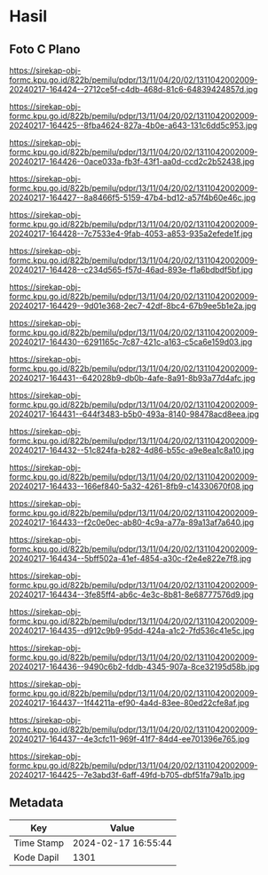 # Hasil

## Foto C Plano

https://sirekap-obj-formc.kpu.go.id/822b/pemilu/pdpr/13/11/04/20/02/1311042002009-20240217-164424--2712ce5f-c4db-468d-81c6-64839424857d.jpg

https://sirekap-obj-formc.kpu.go.id/822b/pemilu/pdpr/13/11/04/20/02/1311042002009-20240217-164425--8fba4624-827a-4b0e-a643-131c6dd5c953.jpg

https://sirekap-obj-formc.kpu.go.id/822b/pemilu/pdpr/13/11/04/20/02/1311042002009-20240217-164426--0ace033a-fb3f-43f1-aa0d-ccd2c2b52438.jpg

https://sirekap-obj-formc.kpu.go.id/822b/pemilu/pdpr/13/11/04/20/02/1311042002009-20240217-164427--8a8466f5-5159-47b4-bd12-a57f4b60e46c.jpg

https://sirekap-obj-formc.kpu.go.id/822b/pemilu/pdpr/13/11/04/20/02/1311042002009-20240217-164428--7c7533e4-9fab-4053-a853-935a2efede1f.jpg

https://sirekap-obj-formc.kpu.go.id/822b/pemilu/pdpr/13/11/04/20/02/1311042002009-20240217-164428--c234d565-f57d-46ad-893e-f1a6bdbdf5bf.jpg

https://sirekap-obj-formc.kpu.go.id/822b/pemilu/pdpr/13/11/04/20/02/1311042002009-20240217-164429--9d01e368-2ec7-42df-8bc4-67b9ee5b1e2a.jpg

https://sirekap-obj-formc.kpu.go.id/822b/pemilu/pdpr/13/11/04/20/02/1311042002009-20240217-164430--6291165c-7c87-421c-a163-c5ca6e159d03.jpg

https://sirekap-obj-formc.kpu.go.id/822b/pemilu/pdpr/13/11/04/20/02/1311042002009-20240217-164431--642028b9-db0b-4afe-8a91-8b93a77d4afc.jpg

https://sirekap-obj-formc.kpu.go.id/822b/pemilu/pdpr/13/11/04/20/02/1311042002009-20240217-164431--644f3483-b5b0-493a-8140-98478acd8eea.jpg

https://sirekap-obj-formc.kpu.go.id/822b/pemilu/pdpr/13/11/04/20/02/1311042002009-20240217-164432--51c824fa-b282-4d86-b55c-a9e8ea1c8a10.jpg

https://sirekap-obj-formc.kpu.go.id/822b/pemilu/pdpr/13/11/04/20/02/1311042002009-20240217-164433--166ef840-5a32-4261-8fb9-c14330670f08.jpg

https://sirekap-obj-formc.kpu.go.id/822b/pemilu/pdpr/13/11/04/20/02/1311042002009-20240217-164433--f2c0e0ec-ab80-4c9a-a77a-89a13af7a640.jpg

https://sirekap-obj-formc.kpu.go.id/822b/pemilu/pdpr/13/11/04/20/02/1311042002009-20240217-164434--5bff502a-41ef-4854-a30c-f2e4e822e7f8.jpg

https://sirekap-obj-formc.kpu.go.id/822b/pemilu/pdpr/13/11/04/20/02/1311042002009-20240217-164434--3fe85ff4-ab6c-4e3c-8b81-8e68777576d9.jpg

https://sirekap-obj-formc.kpu.go.id/822b/pemilu/pdpr/13/11/04/20/02/1311042002009-20240217-164435--d912c9b9-95dd-424a-a1c2-7fd536c41e5c.jpg

https://sirekap-obj-formc.kpu.go.id/822b/pemilu/pdpr/13/11/04/20/02/1311042002009-20240217-164436--9490c6b2-fddb-4345-907a-8ce32195d58b.jpg

https://sirekap-obj-formc.kpu.go.id/822b/pemilu/pdpr/13/11/04/20/02/1311042002009-20240217-164437--1f44211a-ef90-4a4d-83ee-80ed22cfe8af.jpg

https://sirekap-obj-formc.kpu.go.id/822b/pemilu/pdpr/13/11/04/20/02/1311042002009-20240217-164437--4e3cfc11-969f-41f7-84d4-ee701396e765.jpg

https://sirekap-obj-formc.kpu.go.id/822b/pemilu/pdpr/13/11/04/20/02/1311042002009-20240217-164425--7e3abd3f-6aff-49fd-b705-dbf51fa79a1b.jpg


## Metadata

| Key        | Value               |
| ---------- | ------------------- |
| Time Stamp | 2024-02-17 16:55:44 |
| Kode Dapil | 1301                |



